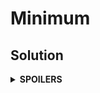 # Minimum
## Solution
<details>
<summary><b>SPOILERS</b></summary>

Use **segment tree** algorithm to efficiently find the smallest numbers in various ranges of input data.

</details>
